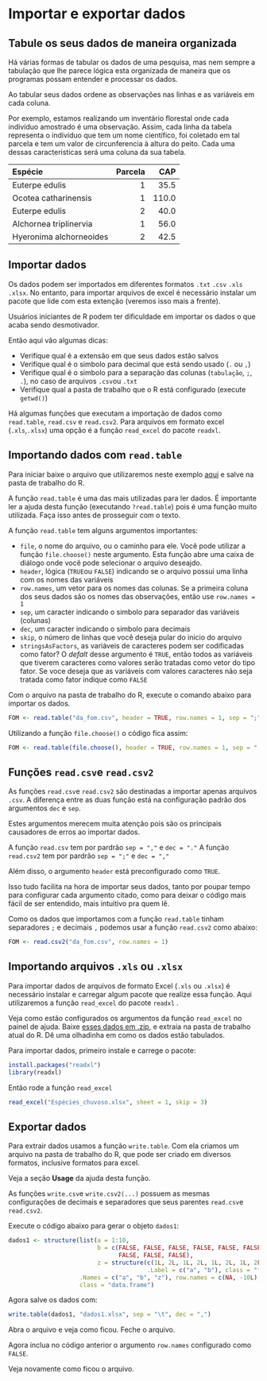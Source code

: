 Importar e exportar dados
================

Tabule os seus dados de maneira organizada
------------------------------------------

Há várias formas de tabular os dados de uma pesquisa, mas nem sempre a tabulação que lhe parece lógica esta organizada de maneira que os programas possam entender e processar os dados.   

Ao tabular seus dados ordene as observações nas linhas e as variáveis em cada coluna.  

Por exemplo, estamos realizando um inventário florestal onde cada indivíduo amostrado é uma observação. Assim, cada linha da tabela representa o indivíduo que tem um nome científico, foi coletado em tal parcela e tem um valor de circunferencia à altura do peito. Cada uma dessas caracteristicas será uma coluna da sua tabela.  

| Espécie                 |  Parcela|    CAP|
|:------------------------|--------:|------:|
| Euterpe edulis          |        1|   35.5|
| Ocotea catharinensis    |        1|  110.0|
| Euterpe edulis          |        2|   40.0|
| Alchornea triplinervia  |        1|   56.0|
| Hyeronima alchorneoides |        2|   42.5|

Importar dados
--------------

Os dados podem ser importados em diferentes formatos `.txt` `.csv` `.xls` `.xlsx`. No entanto, para importar arquivos de excel é necessário instalar um pacote que lide com esta extenção (veremos isso mais a frente).

Usuários iniciantes de R podem ter dificuldade em importar os dados o que acaba sendo desmotivador.

Então aqui vão algumas dicas:

-   Verifique qual é a extensão em que seus dados estão salvos
-   Verifique qual é o simbolo para decimal que está sendo usado (`.` ou `,`)
-   Verifique qual é o simbolo para a separação das colunas (`tabulação`, `;`, `.`), no caso de arquivos `.csv`ou `.txt`
-   Verifique qual a pasta de trabalho que o R está configurado (execute `getwd()`)

Há algumas funções que executam a importação de dados como `read.table`, `read.csv` e `read.csv2`. Para arquivos em formato excel (`.xls`,`.xlsx`) uma opção é a função `read_excel` do pacote `readxl`.

Importando dados com `read.table`
---------------------------------

Para iniciar baixe o arquivo que utilizaremos neste exemplo [aqui](da_fom.csv) e salve na pasta de trabalho do R.

A função `read.table` é uma das mais utilizadas para ler dados. É importante ler a ajuda desta função (executando `?read.table`) pois é uma função muito utilizada. Faça isso antes de prosseguir com o texto.

A função `read.table` tem alguns argumentos importantes:

-   `file`, o nome do arquivo, ou o caminho para ele. Você pode utilizar a função `file.choose()` neste argumento. Esta função abre uma caixa de diálogo onde você pode selecionar o arquivo deseajdo.
-   `header`, lógica (`TRUE`ou `FALSE`) indicando se o arquivo possui uma linha com os nomes das variáveis
-   `row.names`, um vetor para os nomes das colunas. Se a primeira coluna dos seus dados são os nomes das observações, então use `row.names = 1`
-   `sep`, um caracter indicando o simbolo para separador das variáveis (colunas)
-   `dec`, um caracter indicando o simbolo para decimais
-   `skip`, o número de linhas que você deseja pular do inicio do arquivo
-   `stringsAsFactors`, as variáveis de caracteres podem ser codificadas como fator? O *defalt* desse argumento é `TRUE`, então todos as variáveis que tiverem caracteres como valores serão tratadas como vetor do tipo fator. Se voce deseja que as variáveis com valores caracteres não seja tratada como fator indique como `FALSE`

Com o arquivo na pasta de trabalho do R, execute o comando abaixo para importar os dados.

``` r
FOM <- read.table("da_fom.csv", header = TRUE, row.names = 1, sep = ";", dec = ",")
```

Utilizando a função `file.choose()` o código fica assim:

``` r
FOM <- read.table(file.choose(), header = TRUE, row.names = 1, sep = ";", dec = ",")
```

Funções `read.csv`e `read.csv2`
-------------------------------

As funções `read.csv`e `read.csv2` são destinadas a importar apenas arquivos `.csv`. A diferença entre as duas função está na configuração padrão dos argumentos `dec` e `sep`.

Estes argumentos merecem muita atenção pois são os principais causadores de erros ao importar dados.

A função `read.csv` tem por pardrão `sep = ","` e `dec = "."`
A função `read.csv2` tem por pardrão `sep = ";"` e `dec = ","`

Além disso, o argumento `header` está preconfigurado como `TRUE`.

Isso tudo facilita na hora de importar seus dados, tanto por poupar tempo para configurar cada argumento citado, como para deixar o código mais fácil de ser entendido, mais intuitivo pra quem lê.

Como os dados que importamos com a função `read.table` tinham separadores `;` e decimais `,` podemos usar a função `read.csv2` como abaixo:

``` r
FOM <- read.csv2("da_fom.csv", row.names = 1)
```

Importando arquivos `.xls` ou `.xlsx`
-------------------------------------

Para importar dados de arquivos de formato Excel (`.xls` ou `.xlsx`) é necessário instalar e carregar algum pacote que realize essa função. Aqui utilizaremos a função `read_excel` do pacote `readxl` .

Veja como estão configurados os argumentos da função `read_excel` no painel de ajuda.
Baixe [esses dados em .zip](FMA.zip), e extraia na pasta de trabalho atual do R. Dê uma olhadinha em como os dados estão tabulados.

Para importar dados, primeiro instale e carrege o pacote:

``` r
install.packages("readxl")
library(readxl)
```

Então rode a função `read_excel`

``` r
read_excel("Espécies_chuvoso.xlsx", sheet = 1, skip = 3)
```

Exportar dados
--------------

Para extrair dados usamos a função `write.table`. Com ela criamos um arquivo na pasta de trabalho do R, que pode ser criado em diversos formatos, inclusive formatos para excel.

Veja a seção **Usage** da ajuda desta função.

As funções `write.csv`e `write.csv2(...)` possuem as mesmas configurações de decimais e separadores que seus parentes `read.csv`e `read.csv2`.

Execute o código abaixo para gerar o objeto `dados1`:

``` r
dados1 <- structure(list(a = 1:10, 
                         b = c(FALSE, FALSE, FALSE, FALSE, FALSE, FALSE, FALSE,
                               FALSE, FALSE, FALSE), 
                         z = structure(c(1L, 2L, 1L, 2L, 1L, 2L, 1L, 2L, 1L, 2L),
                                       .Label = c("a", "b"), class = "factor")),
                    .Names = c("a", "b", "z"), row.names = c(NA, -10L), 
                    class = "data.frame")
```

Agora salve os dados com:

``` r
write.table(dados1, "dados1.xlsx", sep = "\t", dec = ",")
```

Abra o arquivo e veja como ficou.
Feche o arquivo.

Agora inclua no código anterior o argumento `row.names` configurado como `FALSE`.

Veja novamente como ficou o arquivo.
